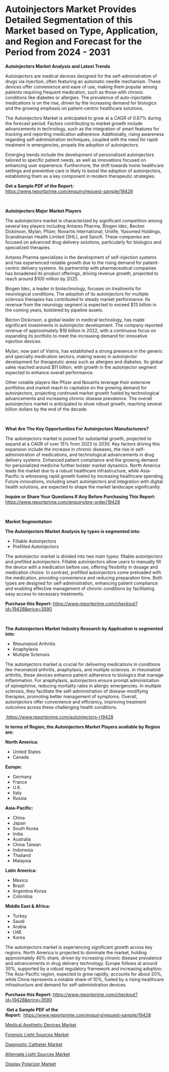 <p><h1>Autoinjectors Market Provides Detailed Segmentation of this Market based on Type, Application, and Region and Forecast for the Period from 2024 - 2031</h1></p><p><strong>Autoinjectors Market Analysis and Latest Trends</strong></p>
<p><p>Autoinjectors are medical devices designed for the self-administration of drugs via injection, often featuring an automatic needle mechanism. These devices offer convenience and ease of use, making them popular among patients requiring frequent medication, such as those with chronic conditions like diabetes or allergies. The prevalence of auto-injectable medications is on the rise, driven by the increasing demand for biologics and the growing emphasis on patient-centric healthcare solutions.</p><p>The Autoinjectors Market is anticipated to grow at a CAGR of 0.67% during the forecast period. Factors contributing to market growth include advancements in technology, such as the integration of smart features for tracking and reporting medication adherence. Additionally, rising awareness regarding self-administration techniques, coupled with the need for rapid treatment in emergencies, propels the adoption of autoinjectors. </p><p>Emerging trends include the development of personalized autoinjectors tailored to specific patient needs, as well as innovations focused on enhancing user experience. Furthermore, the shift towards home healthcare settings and preventive care is likely to boost the adoption of autoinjectors, establishing them as a key component in modern therapeutic strategies.</p></p>
<p><strong>Get a Sample PDF of the Report:&nbsp;</strong> <a href="https://www.reportprime.com/enquiry/request-sample/19428?utm_campaign=1113&utm_medium=2&utm_source=Github&utm_content=ia&utm_term=25122024&utm_id=autoinjectors">https://www.reportprime.com/enquiry/request-sample/19428</a></p>
<p>&nbsp;</p>
<p><strong>Autoinjectors Major Market Players</strong></p>
<p><p>The autoinjectors market is characterized by significant competition among several key players including Antares Pharma, Biogen Idec, Becton Dickinson, Mylan, Pfizer, Novartis International, Unilife, Ypsomed Holdings, Scandinavian Health Limited (SHL), and Sanofi. These companies are focused on advanced drug delivery solutions, particularly for biologics and specialized therapies.</p><p>Antares Pharma specializes in the development of self-injection systems and has experienced notable growth due to the rising demand for patient-centric delivery systems. Its partnership with pharmaceutical companies has broadened its product offerings, driving revenue growth, projected to reach around $100 million by 2025.</p><p>Biogen Idec, a leader in biotechnology, focuses on treatments for neurological conditions. The adoption of its autoinjectors for multiple sclerosis therapies has contributed to steady market performance. Its revenue from the neurology segment is expected to exceed $13 billion in the coming years, bolstered by pipeline assets.</p><p>Becton Dickinson, a global leader in medical technology, has made significant investments in autoinjector development. The company reported revenue of approximately $18 billion in 2022, with a continuous focus on expanding its portfolio to meet the increasing demand for innovative injection devices.</p><p>Mylan, now part of Viatris, has established a strong presence in the generic and specialty medication sectors, making waves in autoinjector development for therapeutic areas such as allergies and diabetes. Its global sales reached around $11 billion, with growth in the autoinjector segment expected to enhance overall performance.</p><p>Other notable players like Pfizer and Novartis leverage their extensive portfolios and market reach to capitalize on the growing demand for autoinjectors, projecting continued market growth fueled by technological advancements and increasing chronic disease prevalence. The overall autoinjectors market is anticipated to show robust growth, reaching several billion dollars by the end of the decade.</p></p>
<p>&nbsp;</p>
<p><strong>What Are The Key Opportunities For Autoinjectors Manufacturers?</strong></p>
<p><p>The autoinjectors market is poised for substantial growth, projected to expand at a CAGR of over 15% from 2023 to 2030. Key factors driving this expansion include the increase in chronic diseases, the rise in self-administration of medications, and technological advancements in drug delivery systems. Enhanced patient compliance and the growing demand for personalized medicine further bolster market dynamics. North America leads the market due to a robust healthcare infrastructure, while Asia-Pacific is witnessing rapid growth fueled by increasing healthcare spending. Future innovations, including smart autoinjectors and integration with digital health solutions, are expected to shape the market landscape significantly.</p></p>
<p><strong>Inquire or Share Your Questions If Any Before Purchasing This Report:</strong> <a href="https://www.reportprime.com/enquiry/pre-order/19428?utm_campaign=1113&utm_medium=2&utm_source=Github&utm_content=ia&utm_term=25122024&utm_id=autoinjectors">https://www.reportprime.com/enquiry/pre-order/19428</a></p>
<p>&nbsp;</p>
<p><strong>Market Segmentation</strong></p>
<p><strong>The Autoinjectors Market Analysis by types is segmented into:</strong></p>
<p><ul><li>Fillable Autoinjectors</li><li>Prefilled Autoinjectors</li></ul></p>
<p><p>The autoinjector market is divided into two main types: fillable autoinjectors and prefilled autoinjectors. Fillable autoinjectors allow users to manually fill the device with a medication before use, offering flexibility in dosage and medication choice. In contrast, prefilled autoinjectors come preloaded with the medication, providing convenience and reducing preparation time. Both types are designed for self-administration, enhancing patient compliance and enabling effective management of chronic conditions by facilitating easy access to necessary treatments.</p></p>
<p><strong>Purchase this Report:&nbsp;</strong><a href="https://www.reportprime.com/checkout?id=19428&price=3590&utm_campaign=1113&utm_medium=2&utm_source=Github&utm_content=ia&utm_term=25122024&utm_id=autoinjectors">https://www.reportprime.com/checkout?id=19428&price=3590</a></p>
<p>&nbsp;</p>
<p><strong>The Autoinjectors Market Industry Research by Application is segmented into:</strong></p>
<p><ul><li>Rheumatoid Arthritis</li><li>Anaphylaxis</li><li>Multiple Sclerosis</li></ul></p>
<p><p>The autoinjectors market is crucial for delivering medications in conditions like rheumatoid arthritis, anaphylaxis, and multiple sclerosis. In rheumatoid arthritis, these devices enhance patient adherence to biologics that manage inflammation. For anaphylaxis, autoinjectors ensure prompt administration of epinephrine, reducing mortality rates in allergic emergencies. In multiple sclerosis, they facilitate the self-administration of disease-modifying therapies, promoting better management of symptoms. Overall, autoinjectors offer convenience and efficiency, improving treatment outcomes across these challenging health conditions.</p></p>
<p><a href="https://www.reportprime.com/autoinjectors-r19428?utm_campaign=1113&utm_medium=2&utm_source=Github&utm_content=ia&utm_term=25122024&utm_id=autoinjectors">&nbsp;https://www.reportprime.com/autoinjectors-r19428</a></p>
<p><strong>In terms of Region, the Autoinjectors Market Players available by Region are:</strong></p>
<p>
    <p> <strong> North America: </strong>
        <ul>
            <li>United States</li>
            <li>Canada</li>
        </ul>
        </p> 
    <p> <strong> Europe: </strong>
        <ul>
            <li>Germany</li>
            <li>France</li>
            <li>U.K.</li>
            <li>Italy</li>
            <li>Russia</li>
        </ul>
        </p> 
    <p> <strong> Asia-Pacific: </strong>
        <ul>
            <li>China</li>
            <li>Japan</li>
            <li>South Korea</li>
            <li>India</li>
            <li>Australia</li>
            <li>China Taiwan</li>
            <li>Indonesia</li>
            <li>Thailand</li>
            <li>Malaysia</li>
        </ul>
        </p> 
    <p> <strong> Latin America: </strong>
        <ul>
            <li>Mexico</li>
            <li>Brazil</li>
            <li>Argentina Korea</li>
            <li>Colombia</li>
        </ul>
        </p> 
    <p> <strong> Middle East & Africa: </strong>
        <ul>
            <li>Turkey</li>
            <li>Saudi</li>
            <li>Arabia</li>
            <li>UAE</li>
            <li>Korea</li>
        </ul>
    </p>
    </p>
<p><p>The autoinjectors market is experiencing significant growth across key regions. North America is projected to dominate the market, holding approximately 40% share, driven by increasing chronic disease prevalence and advancements in drug delivery technology. Europe follows at around 30%, supported by a robust regulatory framework and increasing adoption. The Asia-Pacific region, expected to grow rapidly, accounts for about 20%, while China represents a notable share of 10%, fueled by a rising healthcare infrastructure and demand for self-administration devices.</p></p>
<p><strong>Purchase this Report: </strong><a href="https://www.reportprime.com/checkout?id=19428&price=3590&utm_campaign=1113&utm_medium=2&utm_source=Github&utm_content=ia&utm_term=25122024&utm_id=autoinjectors">https://www.reportprime.com/checkout?id=19428&price=3590</a></p>
<p>&nbsp;<strong>Get a Sample PDF of the Report:&nbsp;&nbsp;</strong><a href="https://www.reportprime.com/enquiry/request-sample/19428?utm_campaign=1113&utm_medium=2&utm_source=Github&utm_content=ia&utm_term=25122024&utm_id=autoinjectors">https://www.reportprime.com/enquiry/request-sample/19428</a></p>
<p><strong></strong></p>
<p><p><a href="https://github.com/edacruz6/Market-Research-Report-List-1/blob/main/medical-aesthetic-devices-market.md?utm_campaign=1113&utm_medium=2&utm_source=Github&utm_content=ia&utm_term=25122024&utm_id=autoinjectors">Medical Aesthetic Devices Market</a></p><p><a href="https://www.linkedin.com/pulse/c-glance-reports-anmec?utm_campaign=1113&utm_medium=2&utm_source=Github&utm_content=ia&utm_term=25122024&utm_id=autoinjectors">Forensic Light Sources Market</a></p><p><a href="https://github.com/princessbartram3/Market-Research-Report-List-1/blob/main/diagnostic-catheter-market.md?utm_campaign=1113&utm_medium=2&utm_source=Github&utm_content=ia&utm_term=25122024&utm_id=autoinjectors">Diagnostic Catheter Market</a></p><p><a href="https://www.linkedin.com/pulse/f-my-mkt-intel-xkfif?utm_campaign=1113&utm_medium=2&utm_source=Github&utm_content=ia&utm_term=25122024&utm_id=autoinjectors">Alternate Light Sources Market</a></p><p><a href="https://www.linkedin.com/pulse/unveiling-display-polarizer-market-drivers-projected-79-swz8f?utm_campaign=1113&utm_medium=2&utm_source=Github&utm_content=ia&utm_term=25122024&utm_id=autoinjectors">Display Polarizer Market</a></p></p>